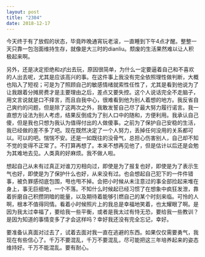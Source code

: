 ```yaml
---
layout: post
title: "2304"
date: 2018-12-17
---
```

今天终于有了放假的状态，毕竟昨晚通宵玩老滚，一直睡到下午4点才醒。整整一天只靠一包泡面维持生存，就像是大三时的dianliu。颓废的生活果然难以让人积极起来啊。  

另外，还是决定拒绝和zjf出去玩，原因很简单，为什么一定要逼着自己和不喜欢的人出去呢，尤其是应该高兴的事。在这件事上我没有完全依照理性做判断，大概也陷入了短视；可是为了照顾自己的敏感情绪就索性任性了，尤其是看到他说为了让我跟着分摊房费才是主要理由之后，差点又要失控。这个人说话完全不走脑子，用文言说就是口不择言，而且自我中心，很难看到他为别人着想的地方。我反省自己爽约的问题，但是除了这两次之外，我敢发誓自己尽了最大努力履行诺言。我一直想方设法为别人考虑，结果反倒成为了别人口中的随和，方便利用。我承认自己傻，但是我也只想为我认为值得付出的人做傻事。之前为了保护自己安稳的生活，我已经做的差不多了吧。现在既然决定了一个人努力，丢掉任何没用的关系都可以。可以的吧。惴惴不安。还是一如既往的没骨气，总担心伤害别人，自己却不知不觉的变得不正常了。不打算再想了。本来不想再见他了，但是估计以后还是会勉为其难地去见。人类真的好麻烦。我不做人啦。  

想起自己从未有过真正对谁刀刃相向过，即使是为了报复也好，即使是为了表示生气也好，即使是为了保护什么也好，从来没有过。也会想起自己犯下的一件件错事，被负罪感彻底包围，甩也甩不掉。会把小时候从未注意过的事全部捡起来堆在身上，事无巨细地，一个不落。不知什么时候起已经习惯了在想象中疯狂发泄，靠着折磨自己积攒阴暗的能量，以及期待着能够引燃自己的某个时刻来临。可怜的人啊，根本不值得同情。看着小时候照片上的我总是幸福地笑着，也太耀眼了啊。是因为我太过幸福了，要给我一些平衡，或者是我太过有恃无恐，要给我一些教训？是因为知道的事情变多了才会这样吗？幸好我还没有完全忘记，幸好。  

要准备认真面对过去了，试着去面对我一直在逃避的东西。如果仅仅需要勇气，我现在有些信心了。千万不要混乱，千万不要混乱，尽可能把这三年培养起来的姿态维持好。千万不能混乱。要有耐心。
